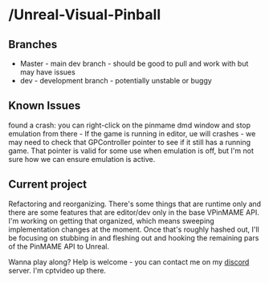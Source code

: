 # /Unreal-Visual-Pinball

## Branches
- Master  - main dev branch - should be good to pull and work with but may have issues
- dev - development branch - potentially unstable or buggy

## Known Issues
found a crash:  you can right-click on the pinmame dmd window and stop emulation from there - If the game is running in editor, ue will crashes - 
we may need to check that GPController pointer to see if it still has a running game. 
That pointer is valid for some use when emulation is off, but I'm not sure how we can ensure emulation is active.

## Current project
Refactoring and reorganizing.  There's some things that are runtime only and there are some 
features that are editor/dev only in the base VPinMAME API.  I'm working on getting that organized, 
which means sweeping implementation changes at the moment.  Once that's roughly hashed out, I'll be 
focusing on stubbing in and fleshing out and hooking the remaining pars of the PinMAME API to Unreal.

Wanna play along?  Help is welcome - you can contact me on my 
[discord](https://discord.gg/TSKHvVFYxB) server.  I'm cptvideo up there.

